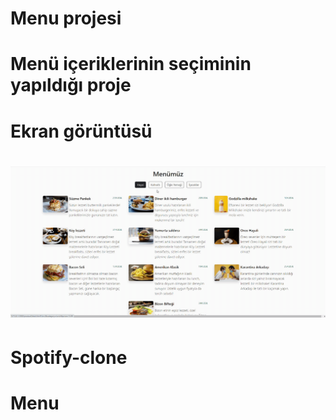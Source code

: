 # Menu projesi

# Menü içeriklerinin seçiminin yapıldığı proje

# Ekran görüntüsü

# ![](menu.gif)
# Spotify-clone
# Menu
